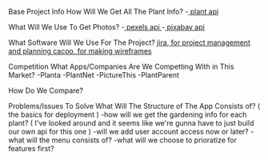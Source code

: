 Base Project Info
How Will We Get All The Plant Info?
    -[ plant api ](https://docs.trefle.io/docs/guides/getting-started/)

What Will We Use To Get Photos?
    -[ pexels api ](https://www.pexels.com/api/)
    -[ pixabay api ](https://pixabay.com/api/docs/)

What Software Will We Use For The Project?
    [ jira, for project management and planning ](https://www.atlassian.com/software/jira)
    [ cacoo, for making wireframes ](https://nulab.com/cacoo/)

Competition
What Apps/Companies Are We Competting With in This Market?
    -Planta
    -PlantNet
    -PictureThis
    -PlantParent

How Do We Compare?

Problems/Issues To Solve
What Will The Structure of The App Consists of? ( the basics for deployment )
    -how will we get the gardening info for each plant? ( I've looked around and it seems like we're gunna have to just build our own api for this one )
    -will we add user account access now or later?
    -what will the menu consists of?
    -what will we choose to prioratize for features first?